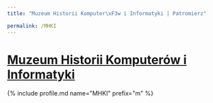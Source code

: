 ```yaml
---
title: "Muzeum Historii Komputer\xF3w i Informatyki | Patromierz"

permalink: /MHKI
---
```


# [Muzeum Historii Komputerów i Informatyki](https://patronite.pl/MHKI)

{% include profile.md name="MHKI" prefix="m" %}
